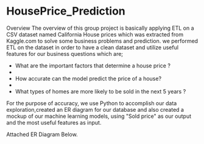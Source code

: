 # HousePrice_Prediction
Overview 
The overview of this group project is basically applying ETL on a CSV dataset named California House prices which was extracted from Kaggle.com to solve some business problems and prediction. we performed ETL on the dataset in order to have a clean dataset and utilize useful features for our business questions which are;

- What are the important factors that determine a house price ?
- 
- How accurate can the model predict the price of a house?
- 
- What types of homes are more likely to be sold in the next 5 years ?

For the purpose of accuracy, we use Python to accomplish our data exploration,created an ER diagram for our database and also  created a mockup of our machine learning models, using "Sold price" as our output and the most useful features as input.

Attached ER Diagram Below. 
